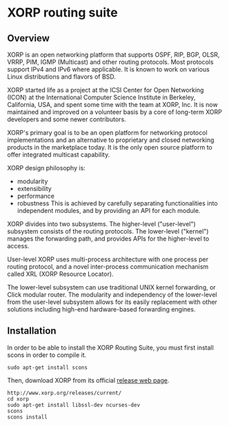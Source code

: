 # XORP routing suite

## Overview

XORP is an open networking platform that supports OSPF, RIP, BGP, OLSR, VRRP, PIM, IGMP (Multicast) and other routing
protocols. Most protocols support IPv4 and IPv6 where applicable. It is known to work on various Linux distributions and
flavors of BSD.

XORP started life as a project at the ICSI Center for Open Networking (ICON) at the International Computer Science
Institute in Berkeley, California, USA, and spent some time with the team at XORP, Inc. It is now maintained and
improved on a volunteer basis by a core of long-term XORP developers and some newer contributors.

XORP's primary goal is to be an open platform for networking protocol implementations and an alternative to proprietary
and closed networking products in the marketplace today. It is the only open source platform to offer integrated
multicast capability.

XORP design philosophy is:

* modularity
* extensibility
* performance
* robustness
  This is achieved by carefully separating functionalities into independent modules, and by providing an API for each
  module.

XORP divides into two subsystems. The higher-level ("user-level") subsystem consists of the routing protocols. The
lower-level ("kernel") manages the forwarding path, and provides APIs for the higher-level to access.

User-level XORP uses multi-process architecture with one process per routing protocol, and a novel inter-process
communication mechanism called XRL (XORP Resource Locator).

The lower-level subsystem can use traditional UNIX kernel forwarding, or Click modular router. The modularity and
independency of the lower-level from the user-level subsystem allows for its easily replacement with other solutions
including high-end hardware-based forwarding engines.

## Installation

In order to be able to install the XORP Routing Suite, you must first install scons in order to compile it.

```shell
sudo apt-get install scons
```

Then, download XORP from its official [release web page](http://www.xorp.org/releases/current/).

```shell
http://www.xorp.org/releases/current/
cd xorp
sudo apt-get install libssl-dev ncurses-dev
scons
scons install
```
